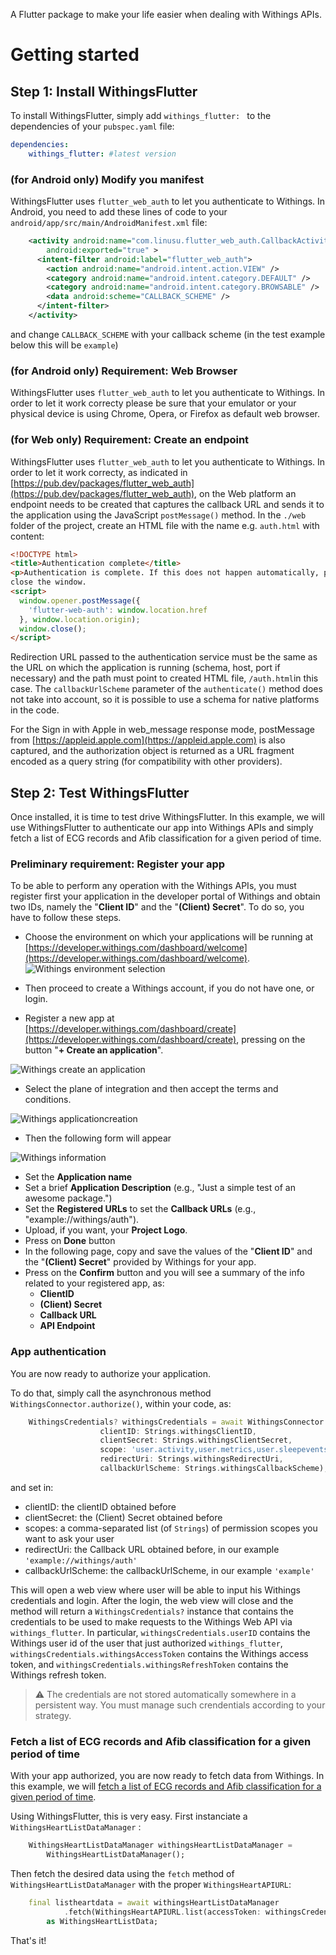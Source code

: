 <!-- 
This README describes the package. If you publish this package to pub.dev,
this README's contents appear on the landing page for your package.

For information about how to write a good package README, see the guide for
[writing package pages](https://dart.dev/guides/libraries/writing-package-pages). 

For general information about developing packages, see the Dart guide for
[creating packages](https://dart.dev/guides/libraries/create-library-packages)
and the Flutter guide for
[developing packages and plugins](https://flutter.dev/developing-packages). 
-->

A Flutter package to make your life easier when dealing with Withings APIs.

# Getting started 

## Step 1: Install WithingsFlutter

To install WithingsFlutter, simply add `withings_flutter: ` to the dependencies of your `pubspec.yaml` file: 

```yaml
dependencies:
    withings_flutter: #latest version
```

### (for Android only) Modify you manifest

WithingsFlutter uses `flutter_web_auth` to let you authenticate to Withings. In Android, you need to add these lines of code to your `android/app/src/main/AndroidManifest.xml` file:
```xml
    <activity android:name="com.linusu.flutter_web_auth.CallbackActivity"
        android:exported="true" >
      <intent-filter android:label="flutter_web_auth">
        <action android:name="android.intent.action.VIEW" />
        <category android:name="android.intent.category.DEFAULT" />
        <category android:name="android.intent.category.BROWSABLE" />
        <data android:scheme="CALLBACK_SCHEME" />
      </intent-filter>
    </activity>
```
and change ```CALLBACK_SCHEME``` with your callback scheme (in the test example below this will be ```example```)

### (for Android only) Requirement: Web Browser

WithingsFlutter uses `flutter_web_auth` to let you authenticate to Withings. In order to let it work correcty please be sure that your emulator or your physical device is using Chrome, Opera, or Firefox as default web browser. 

### (for Web only) Requirement: Create an endpoint

WithingsFlutter uses `flutter_web_auth` to let you authenticate to Withings. In order to let it work correcty, as indicated in [https://pub.dev/packages/flutter_web_auth](https://pub.dev/packages/flutter_web_auth), on the Web platform an endpoint needs to be created that captures the callback URL and sends it to the application using the JavaScript `postMessage()` method. In the `./web` folder of the project, create an HTML file with the name e.g. `auth.html` with content:
```html
<!DOCTYPE html>
<title>Authentication complete</title>
<p>Authentication is complete. If this does not happen automatically, please
close the window.
<script>
  window.opener.postMessage({
    'flutter-web-auth': window.location.href
  }, window.location.origin);
  window.close();
</script>
```
Redirection URL passed to the authentication service must be the same as the URL on which the application is running (schema, host, port if necessary) and the path must point to created HTML file, `/auth.html`in this case. The `callbackUrlScheme` parameter of the `authenticate()` method does not take into account, so it is possible to use a schema for native platforms in the code.

For the Sign in with Apple in web_message response mode, postMessage from [https://appleid.apple.com](https://appleid.apple.com) is also captured, and the authorization object is returned as a URL fragment encoded as a query string (for compatibility with other providers).

## Step 2: Test WithingsFlutter

Once installed, it is time to test drive WithingsFlutter. In this example, we will use WithingsFlutter to authenticate our app into Withings APIs and simply fetch a list of ECG records and Afib classification for a given period of time.
 

### Preliminary requirement: Register your app 

To be able to perform any operation with the Withings APIs, you must register first your application in the developer portal of Withings and obtain two IDs, namely the "**Client ID**" and the "**(Client) Secret**". To do so, you have to follow these steps. 

* Choose the environment on which your applications will be running at [https://developer.withings.com/dashboard/welcome](https://developer.withings.com/dashboard/welcome).
![Withings environment selection](https://raw.githubusercontent.com/fraca98/WithingsFlutter.io/master/docs/src/.vuepress/public/environment.png)

* Then proceed to create a Withings account, if you do not have one, or login.

* Register a new app at [https://developer.withings.com/dashboard/create](https://developer.withings.com/dashboard/create), pressing on the button "**+ Create an application**".

![Withings create an application](https://raw.githubusercontent.com/fraca98/WithingsFlutter.io/master/docs/src/.vuepress/public/create.png)
  
* Select the plane of integration and then accept the terms and conditions.

![Withings applicationcreation](https://raw.githubusercontent.com/fraca98/WithingsFlutter.io/master/docs/src/.vuepress/public/applicationcreation.png)

* Then the following form will appear

![Withings information](https://raw.githubusercontent.com/fraca98/WithingsFlutter.io/master/docs/src/.vuepress/public/information.png)

* Set the **Application name**
* Set a brief **Application Description** (e.g., "Just a simple test of an awesome package.")
* Set the **Registered URLs** to set the **Callback URLs** (e.g., "example://withings/auth").
* Upload, if you want, your **Project Logo**.
* Press on **Done** button
* In the following page, copy and save the values of the "**Client ID**" and the "**(Client) Secret**" provided by Withings for your app.
* Press on the **Confirm** button and you will see a summary of the info related to your registered app, as:
  * **ClientID**
  * **(Client) Secret**
  * **Callback URL**
  * **API Endpoint**


### App authentication 

You are now ready to authorize your application.

To do that, simply call the asynchronous method `WithingsConnector.authorize()`, within your code, as: 

```dart
    WithingsCredentials? withingsCredentials = await WithingsConnector.authorize(
                    clientID: Strings.withingsClientID,
                    clientSecret: Strings.withingsClientSecret,
                    scope: 'user.activity,user.metrics,user.sleepevents',
                    redirectUri: Strings.withingsRedirectUri,
                    callbackUrlScheme: Strings.withingsCallbackScheme);
```
and set in:
* clientID: the clientID obtained before
* clientSecret: the (Client) Secret obtained before
* scopes: a comma-separated list (of `Strings`) of permission scopes you want to ask your user
* redirectUri: the Callback URL obtained before, in our example `'example://withings/auth'`
* callbackUrlScheme: the callbackUrlScheme, in our example `'example'`

This will open a web view where user will be able to input his Withings credentials and login.
After the login, the web view will close and the method will return a `WithingsCredentials?` instance that contains the credentials to be used to make requests to the Withings Web API via `withings_flutter`. In particular, `withingsCredentials.userID` contains the Withings user id of the user that just authorized `withings_flutter`, `withingsCredentials.withingsAccessToken` contains the Withings access token, and `withingsCredentials.withingsRefreshToken` contains the Withings refresh token.

> :warning: The credentials are not stored automatically somewhere in a persistent way. You must manage such crendentials according to your strategy.

### Fetch a list of ECG records and Afib classification for a given period of time

With your app authorized, you are now ready to fetch data from Withings. In this example, we will [fetch a list of ECG records and Afib classification for a given period of time](https://developer.withings.com/api-reference/#operation/heartv2-list).

Using WithingsFlutter, this is very easy. First instanciate a `WithingsHeartListDataManager` :

```dart
    WithingsHeartListDataManager withingsHeartListDataManager =
        WithingsHeartListDataManager();
```

Then fetch the desired data using the `fetch` method of `WithingsHeartListDataManager` with the proper `WithingsHeartAPIURL`:

```dart
    final listheartdata = await withingsHeartListDataManager
            .fetch(WithingsHeartAPIURL.list(accessToken: withingsCredentials.accessToken))
        as WithingsHeartListData;
```

That's it! 